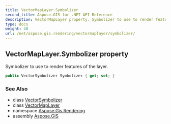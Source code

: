 ```yaml
---
title: VectorMapLayer.Symbolizer
second_title: Aspose.GIS for .NET API Reference
description: VectorMapLayer property. Symbolizer to use to render features of the layer.
type: docs
weight: 40
url: /net/aspose.gis.rendering/vectormaplayer/symbolizer/
---
```

## VectorMapLayer.Symbolizer property

Symbolizer to use to render features of the layer.

```csharp
public VectorSymbolizer Symbolizer { get; set; }
```

### See Also

* class [VectorSymbolizer](../../../aspose.gis.rendering.symbolizers/vectorsymbolizer/)
* class [VectorMapLayer](../)
* namespace [Aspose.Gis.Rendering](../../vectormaplayer/)
* assembly [Aspose.GIS](../../../)


